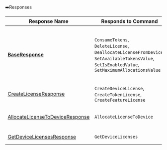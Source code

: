 <summary>➡️Responses</summary>

|Response Name|Responds to Command|Description|
|--|--|--|
|[**BaseResponse**](../src/Bct.Common.Licensing.Contract/Messages/BaseResponse.cs)|``ConsumeTokens``, ``DeleteLicense``, ``DeallocateLicenseFromDevice``, ``SetAvailableTokensValue``, ``SetIsEnabledValue``, ``SetMaximumAllocationsValue``|All responses inherit this Base Response. Contains the status of the operation and any errors that this operation incurred while being processed by the system in an unsuccessful scenario.|
|[CreateLicenseResponse](../src/Bct.Common.Licensing.Contract/Messages/CreateLicenseResponse.cs)|``CreateDeviceLicense``, ``CreateTokenLicense``, ``CreateFeatureLicense``|Contains the ID of the created license in the system.|
|[AllocateLicenseToDeviceResponse](../src/Bct.Common.Licensing.Contract/Messages/AllocateLicenseToDeviceResponse.cs)|``AllocateLicenseToDevice``|Contains the ID of the created ``DeviceLicenseAllocation`` in the system.|
|[GetDeviceLicensesResponse](../src/Bct.Common.Licensing.Contract/Messages/GetDeviceLicensesResponse.cs)|``GetDeviceLicenses``|Contains a List of queried device licenses.|
